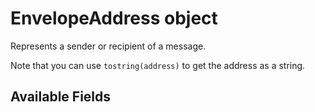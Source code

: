 # EnvelopeAddress object

Represents a sender or recipient of a message.

Note that you can use `tostring(address)` to get the address as a string.

## Available Fields

